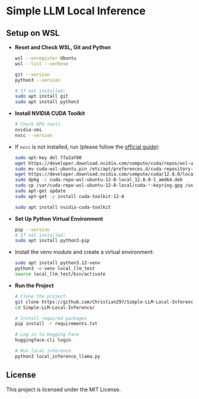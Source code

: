 # Simple LLM Local Inference

## Setup on WSL

- **Reset and Check WSL, Git and Python**
  ```bash
  wsl --unregister Ubuntu
  wsl --list --verbose

  git --version
  python3 --version
  
  # If not installed:
  sudo apt install git
  sudo apt install python3
  ```
  
- **Install NVIDIA CUDA Toolkit**
  ```bash
  # Check GPU tools
  nvidia-smi
  nvcc --version
  ```

- If `nvcc` is not installed, run (please follow the [official guide](https://docs.nvidia.com/cuda/wsl-user-guide/index.html)):
  ```bash
  sudo apt-key del 7fa2af80
  wget https://developer.download.nvidia.com/compute/cuda/repos/wsl-ubuntu/x86_64/cuda-wsl-ubuntu.pin
  sudo mv cuda-wsl-ubuntu.pin /etc/apt/preferences.d/cuda-repository-pin-600
  wget https://developer.download.nvidia.com/compute/cuda/12.8.0/local_installers/cuda-repo-wsl-ubuntu-12-8-local_12.8.0-1_amd64.deb
  sudo dpkg -i cuda-repo-wsl-ubuntu-12-8-local_12.8.0-1_amd64.deb
  sudo cp /var/cuda-repo-wsl-ubuntu-12-8-local/cuda-*-keyring.gpg /usr/share/keyrings/
  sudo apt-get update
  sudo apt-get -y install cuda-toolkit-12-8
  
  sudo apt install nvidia-cuda-toolkit
  ```

- **Set Up Python Virtual Environment**
  ```bash
  pip --version
  # If not installed:
  sudo apt install python3-pip
  ```

- Install the venv module and create a virtual environment:
  ```bash
  sudo apt install python3.12-venv
  python3 -m venv local_llm_test
  source local_llm_test/bin/activate
  ```

- **Run the Project**
  ```bash
  # Clone the project
  git clone https://github.com/ChristianZ97/Simple-LLM-Local-Inference
  cd Simple-LLM-Local-Inference/
  
  # Install required packages
  pip install -r requirements.txt
  
  # Log in to Hugging Face
  huggingface-cli login
  
  # Run local inference
  python3 local_inference_llama.py
  ```


## License
This project is licensed under the MIT License.
